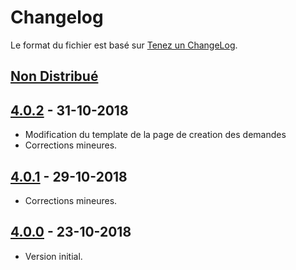 # Changelog
Le format du fichier est basé sur [Tenez un ChangeLog](http://keepachangelog.com/fr/1.0.0/).

## [Non Distribué]

## [4.0.2] - 31-10-2018
- Modification du template de la page de creation des demandes
- Corrections mineures.

## [4.0.1] - 29-10-2018
- Corrections mineures.

## [4.0.0] - 23-10-2018
- Version initial.

[Non Distribué]: http://git.open-dsi.fr/dolibarr-extension/extendedintervention/compare/v4.0.2...HEAD
[4.0.2]: http://git.open-dsi.fr/dolibarr-extension/extendedintervention/commits/v4.0.2
[4.0.1]: http://git.open-dsi.fr/dolibarr-extension/extendedintervention/commits/v4.0.1
[4.0.0]: http://git.open-dsi.fr/dolibarr-extension/extendedintervention/commits/v4.0.0
